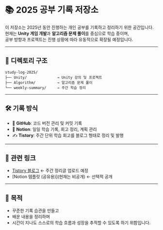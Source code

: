 # 📚 2025 공부 기록 저장소

이 저장소는 2025년 동안 진행하는 개인 공부를 기록하고 정리하기 위한 공간입니다.  
현재는 **Unity 게임 개발**과 **알고리즘 문제 풀이**를 중심으로 학습 중이며,  
공부 방향과 프로젝트는 진행 상황에 따라 유동적으로 확장될 예정입니다.

---

## 📁 디렉토리 구조
```
study-log-2025/
├── Unity/              → Unity 강의 및 프로젝트
├── Algorithm/          → 알고리즘 문제 풀이
└── weekly-summary/     → 주간 학습 정리
```

---

## 🛠️ 기록 방식

- 🐙 **GitHub**: 코드 버전 관리 및 커밋 기록
- 📝 **Notion**: 일일 학습 기록, 회고 정리, 계획 관리
- ✍️ **Tistory**: 주간 단위 학습 회고를 블로그 형태로 정리 및 발행

---

## 🔗 관련 링크

- [Tistory 블로그](https://1devlog.tistory.com/) ← 주간 정리글 업로드 예정
- [Notion 템플릿 (공유용)](현재는 비공개) ← 선택적 공개

---

## 🎯 목적

- 꾸준한 기록 습관을 만들고
- 배운 내용을 정리하며
- 시간이 지나도 스스로의 학습 흐름과 성장을 추적할 수 있도록 하기 위함입니다.

